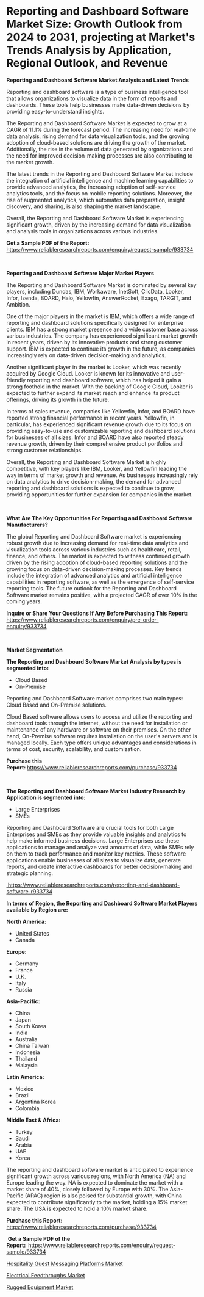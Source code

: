 <p><h1>Reporting and Dashboard Software Market Size: Growth Outlook from 2024 to 2031, projecting at Market's Trends Analysis by Application, Regional Outlook, and Revenue</h1></p><p><strong>Reporting and Dashboard Software Market Analysis and Latest Trends</strong></p>
<p><p>Reporting and dashboard software is a type of business intelligence tool that allows organizations to visualize data in the form of reports and dashboards. These tools help businesses make data-driven decisions by providing easy-to-understand insights.</p><p>The Reporting and Dashboard Software Market is expected to grow at a CAGR of 11.1% during the forecast period. The increasing need for real-time data analysis, rising demand for data visualization tools, and the growing adoption of cloud-based solutions are driving the growth of the market. Additionally, the rise in the volume of data generated by organizations and the need for improved decision-making processes are also contributing to the market growth.</p><p>The latest trends in the Reporting and Dashboard Software Market include the integration of artificial intelligence and machine learning capabilities to provide advanced analytics, the increasing adoption of self-service analytics tools, and the focus on mobile reporting solutions. Moreover, the rise of augmented analytics, which automates data preparation, insight discovery, and sharing, is also shaping the market landscape.</p><p>Overall, the Reporting and Dashboard Software Market is experiencing significant growth, driven by the increasing demand for data visualization and analysis tools in organizations across various industries.</p></p>
<p><strong>Get a Sample PDF of the Report:&nbsp;</strong> <a href="https://www.reliableresearchreports.com/enquiry/request-sample/933734">https://www.reliableresearchreports.com/enquiry/request-sample/933734</a></p>
<p>&nbsp;</p>
<p><strong>Reporting and Dashboard Software Major Market Players</strong></p>
<p><p>The Reporting and Dashboard Software Market is dominated by several key players, including Dundas, IBM, Workaware, InetSoft, ClicData, Looker, Infor, Izenda, BOARD, Halo, Yellowfin, AnswerRocket, Exago, TARGIT, and Ambition. </p><p>One of the major players in the market is IBM, which offers a wide range of reporting and dashboard solutions specifically designed for enterprise clients. IBM has a strong market presence and a wide customer base across various industries. The company has experienced significant market growth in recent years, driven by its innovative products and strong customer support. IBM is expected to continue its growth in the future, as companies increasingly rely on data-driven decision-making and analytics.</p><p>Another significant player in the market is Looker, which was recently acquired by Google Cloud. Looker is known for its innovative and user-friendly reporting and dashboard software, which has helped it gain a strong foothold in the market. With the backing of Google Cloud, Looker is expected to further expand its market reach and enhance its product offerings, driving its growth in the future.</p><p>In terms of sales revenue, companies like Yellowfin, Infor, and BOARD have reported strong financial performance in recent years. Yellowfin, in particular, has experienced significant revenue growth due to its focus on providing easy-to-use and customizable reporting and dashboard solutions for businesses of all sizes. Infor and BOARD have also reported steady revenue growth, driven by their comprehensive product portfolios and strong customer relationships.</p><p>Overall, the Reporting and Dashboard Software Market is highly competitive, with key players like IBM, Looker, and Yellowfin leading the way in terms of market growth and revenue. As businesses increasingly rely on data analytics to drive decision-making, the demand for advanced reporting and dashboard solutions is expected to continue to grow, providing opportunities for further expansion for companies in the market.</p></p>
<p>&nbsp;</p>
<p><strong>What Are The Key Opportunities For Reporting and Dashboard Software Manufacturers?</strong></p>
<p><p>The global Reporting and Dashboard Software market is experiencing robust growth due to increasing demand for real-time data analytics and visualization tools across various industries such as healthcare, retail, finance, and others. The market is expected to witness continued growth driven by the rising adoption of cloud-based reporting solutions and the growing focus on data-driven decision-making processes. Key trends include the integration of advanced analytics and artificial intelligence capabilities in reporting software, as well as the emergence of self-service reporting tools. The future outlook for the Reporting and Dashboard Software market remains positive, with a projected CAGR of over 10% in the coming years.</p></p>
<p><strong>Inquire or Share Your Questions If Any Before Purchasing This Report:</strong> <a href="https://www.reliableresearchreports.com/enquiry/pre-order-enquiry/933734">https://www.reliableresearchreports.com/enquiry/pre-order-enquiry/933734</a></p>
<p>&nbsp;</p>
<p><strong>Market Segmentation</strong></p>
<p><strong>The Reporting and Dashboard Software Market Analysis by types is segmented into:</strong></p>
<p><ul><li>Cloud Based</li><li>On-Premise</li></ul></p>
<p><p>Reporting and Dashboard Software market comprises two main types: Cloud Based and On-Premise solutions. </p><p>Cloud Based software allows users to access and utilize the reporting and dashboard tools through the internet, without the need for installation or maintenance of any hardware or software on their premises. On the other hand, On-Premise software requires installation on the user's servers and is managed locally. Each type offers unique advantages and considerations in terms of cost, security, scalability, and customization.</p></p>
<p><strong>Purchase this Report:&nbsp;</strong><a href="https://www.reliableresearchreports.com/purchase/933734">https://www.reliableresearchreports.com/purchase/933734</a></p>
<p>&nbsp;</p>
<p><strong>The Reporting and Dashboard Software Market Industry Research by Application is segmented into:</strong></p>
<p><ul><li>Large Enterprises</li><li>SMEs</li></ul></p>
<p><p>Reporting and Dashboard Software are crucial tools for both Large Enterprises and SMEs as they provide valuable insights and analytics to help make informed business decisions. Large Enterprises use these applications to manage and analyze vast amounts of data, while SMEs rely on them to track performance and monitor key metrics. These software applications enable businesses of all sizes to visualize data, generate reports, and create interactive dashboards for better decision-making and strategic planning.</p></p>
<p><a href="https://www.reliableresearchreports.com/reporting-and-dashboard-software-r933734">&nbsp;https://www.reliableresearchreports.com/reporting-and-dashboard-software-r933734</a></p>
<p><strong>In terms of Region, the Reporting and Dashboard Software Market Players available by Region are:</strong></p>
<p>
    <p> <strong> North America: </strong>
        <ul>
            <li>United States</li>
            <li>Canada</li>
        </ul>
        </p> 
    <p> <strong> Europe: </strong>
        <ul>
            <li>Germany</li>
            <li>France</li>
            <li>U.K.</li>
            <li>Italy</li>
            <li>Russia</li>
        </ul>
        </p> 
    <p> <strong> Asia-Pacific: </strong>
        <ul>
            <li>China</li>
            <li>Japan</li>
            <li>South Korea</li>
            <li>India</li>
            <li>Australia</li>
            <li>China Taiwan</li>
            <li>Indonesia</li>
            <li>Thailand</li>
            <li>Malaysia</li>
        </ul>
        </p> 
    <p> <strong> Latin America: </strong>
        <ul>
            <li>Mexico</li>
            <li>Brazil</li>
            <li>Argentina Korea</li>
            <li>Colombia</li>
        </ul>
        </p> 
    <p> <strong> Middle East & Africa: </strong>
        <ul>
            <li>Turkey</li>
            <li>Saudi</li>
            <li>Arabia</li>
            <li>UAE</li>
            <li>Korea</li>
        </ul>
    </p>
    </p>
<p><p>The reporting and dashboard software market is anticipated to experience significant growth across various regions, with North America (NA) and Europe leading the way. NA is expected to dominate the market with a market share of 40%, closely followed by Europe with 30%. The Asia-Pacific (APAC) region is also poised for substantial growth, with China expected to contribute significantly to the market, holding a 15% market share. The USA is expected to hold a 10% market share.</p></p>
<p><strong>Purchase this Report: </strong><a href="https://www.reliableresearchreports.com/purchase/933734">https://www.reliableresearchreports.com/purchase/933734</a></p>
<p>&nbsp;<strong>Get a Sample PDF of the Report:&nbsp;&nbsp;</strong><a href="https://www.reliableresearchreports.com/enquiry/request-sample/933734">https://www.reliableresearchreports.com/enquiry/request-sample/933734</a></p>
<p><strong></strong></p>
<p><p><a href="https://github.com/RichRobinson5/Market-Research-Report-List-5/blob/main/hospitality-guest-messaging-platforms-market.md">Hospitality Guest Messaging Platforms Market</a></p><p><a href="https://www.linkedin.com/pulse/electrical-feedthroughs-market-analysis-sze-forecasted-period-ft4qf">Electrical Feedthroughs Market</a></p><p><a href="https://www.linkedin.com/pulse/rugged-equipment-market-comprehensive-assessment-type-application-ibtuf?trackingId=PP603E0C4xHctB5LpYepUg%3D%3D">Rugged Equipment Market</a></p></p>
